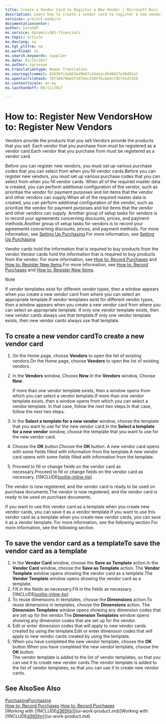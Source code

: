 ```yaml
---
title: Create a Vendor Card to Register a New Vendor | Microsoft Docs
description: Learn how to create a vendor card to register a new vendor or supplier.
services: project-madeira
documentationcenter: 
author: SorenGP
ms.service: dynamics365-financials
ms.topic: article
ms.devlang: na
ms.tgt_pltfrm: na
ms.workload: na
ms.search.keywords: supplier
ms.date: 03/29/2017
ms.author: sgroespe
ms.translationtype: Human Translation
ms.sourcegitcommit: 81636fc2e661bd9b07c54da1cd5d0d27e30d01a2
ms.openlocfilehash: 78710d796ed73d7b4c2505f6cbb8c7d5f41d7320
ms.contentlocale: en-au
ms.lasthandoff: 09/11/2017

---
```

# <a name="how-to-register-new-vendors"></a><span data-ttu-id="40dc5-103">How to: Register New Vendors</span><span class="sxs-lookup"><span data-stu-id="40dc5-103">How to: Register New Vendors</span></span>
<span data-ttu-id="40dc5-104">Vendors provide the products that you sell.</span><span class="sxs-lookup"><span data-stu-id="40dc5-104">Vendors provide the products that you sell.</span></span> <span data-ttu-id="40dc5-105">Each vendor that you purchase from must be registered as a vendor card.</span><span class="sxs-lookup"><span data-stu-id="40dc5-105">Each vendor that you purchase from must be registered as a vendor card.</span></span>

<span data-ttu-id="40dc5-106">Before you can register new vendors, you must set up various purchase codes that you can select from when you fill vendor cards.</span><span class="sxs-lookup"><span data-stu-id="40dc5-106">Before you can register new vendors, you must set up various purchase codes that you can select from when you fill vendor cards.</span></span> <span data-ttu-id="40dc5-107">When all of the required master data is created, you can perform additional configuration of the vendor, such as prioritise the vendor for payment purposes and list items that the vendor and other vendors can supply.</span><span class="sxs-lookup"><span data-stu-id="40dc5-107">When all of the required master data is created, you can perform additional configuration of the vendor, such as prioritize the vendor for payment purposes and list items that the vendor and other vendors can supply.</span></span> <span data-ttu-id="40dc5-108">Another group of setup tasks for vendors is to record your agreements concerning discounts, prices, and payment methods.</span><span class="sxs-lookup"><span data-stu-id="40dc5-108">Another group of setup tasks for vendors is to record your agreements concerning discounts, prices, and payment methods.</span></span> <span data-ttu-id="40dc5-109">For more information, see [Setting Up Purchasing](purchasing-setup-purchasing.md).</span><span class="sxs-lookup"><span data-stu-id="40dc5-109">For more information, see [Setting Up Purchasing](purchasing-setup-purchasing.md).</span></span>

<span data-ttu-id="40dc5-110">Vendor cards hold the information that is required to buy products from the vendor.</span><span class="sxs-lookup"><span data-stu-id="40dc5-110">Vendor cards hold the information that is required to buy products from the vendor.</span></span> <span data-ttu-id="40dc5-111">For more information, see [How to: Record Purchases](purchasing-how-record-purchases.md) and [How to: Register New Items](inventory-how-register-new-items.md).</span><span class="sxs-lookup"><span data-stu-id="40dc5-111">For more information, see [How to: Record Purchases](purchasing-how-record-purchases.md) and [How to: Register New Items](inventory-how-register-new-items.md).</span></span>

> [!NOTE]  
>   <span data-ttu-id="40dc5-112">If vendor templates exist for different vendor types, then a window appears when you create a new vendor card from where you can select an appropriate template.</span><span class="sxs-lookup"><span data-stu-id="40dc5-112">If vendor templates exist for different vendor types, then a window appears when you create a new vendor card from where you can select an appropriate template.</span></span> <span data-ttu-id="40dc5-113">If only one vendor template exists, then new vendor cards always use that template.</span><span class="sxs-lookup"><span data-stu-id="40dc5-113">If only one vendor template exists, then new vendor cards always use that template.</span></span>

## <a name="to-create-a-new-vendor-card"></a><span data-ttu-id="40dc5-114">To create a new vendor card</span><span class="sxs-lookup"><span data-stu-id="40dc5-114">To create a new vendor card</span></span>
1. <span data-ttu-id="40dc5-115">On the Home page, choose **Vendors** to open the list of existing vendors.</span><span class="sxs-lookup"><span data-stu-id="40dc5-115">On the Home page, choose **Vendors** to open the list of existing vendors.</span></span>  
2. <span data-ttu-id="40dc5-116">In the **Vendors** window, Choose **New**.</span><span class="sxs-lookup"><span data-stu-id="40dc5-116">In the **Vendors** window, Choose **New**.</span></span>

    <span data-ttu-id="40dc5-117">If more than one vendor template exists, then a window opens from which you can select a vendor template.</span><span class="sxs-lookup"><span data-stu-id="40dc5-117">If more than one vendor template exists, then a window opens from which you can select a vendor template.</span></span> <span data-ttu-id="40dc5-118">In that case, follow the next two steps.</span><span class="sxs-lookup"><span data-stu-id="40dc5-118">In that case, follow the next two steps.</span></span>
3. <span data-ttu-id="40dc5-119">In the **Select a template for a new vendor** window, choose the template that you want to use for the new vendor card.</span><span class="sxs-lookup"><span data-stu-id="40dc5-119">In the **Select a template for a new vendor** window, choose the template that you want to use for the new vendor card.</span></span>
4. <span data-ttu-id="40dc5-120">Choose the **OK** button.</span><span class="sxs-lookup"><span data-stu-id="40dc5-120">Choose the **OK** button.</span></span> <span data-ttu-id="40dc5-121">A new vendor card opens with some fields filled with information from the template.</span><span class="sxs-lookup"><span data-stu-id="40dc5-121">A new vendor card opens with some fields filled with information from the template.</span></span>
5. <span data-ttu-id="40dc5-122">Proceed to fill or change fields on the vendor card as necessary.</span><span class="sxs-lookup"><span data-stu-id="40dc5-122">Proceed to fill or change fields on the vendor card as necessary.</span></span> [!INCLUDE[tooltip-inline-tip](includes/tooltip-inline-tip_md.md)]

<span data-ttu-id="40dc5-123">The vendor is now registered, and the vendor card is ready to be used on purchase documents.</span><span class="sxs-lookup"><span data-stu-id="40dc5-123">The vendor is now registered, and the vendor card is ready to be used on purchase documents.</span></span>

<span data-ttu-id="40dc5-124">If you want to use this vendor card as a template when you create new vendor cards, you can save it as a vendor template.</span><span class="sxs-lookup"><span data-stu-id="40dc5-124">If you want to use this vendor card as a template when you create new vendor cards, you can save it as a vendor template.</span></span> <span data-ttu-id="40dc5-125">For more information, see the following section.</span><span class="sxs-lookup"><span data-stu-id="40dc5-125">For more information, see the following section.</span></span>

## <a name="to-save-the-vendor-card-as-a-template"></a><span data-ttu-id="40dc5-126">To save the vendor card as a template</span><span class="sxs-lookup"><span data-stu-id="40dc5-126">To save the vendor card as a template</span></span>
1. <span data-ttu-id="40dc5-127">In the **Vendor Card** window, choose the **Save as Template** action.</span><span class="sxs-lookup"><span data-stu-id="40dc5-127">In the **Vendor Card** window, choose the **Save as Template** action.</span></span> <span data-ttu-id="40dc5-128">The **Vendor Template** window opens showing the vendor card as a template.</span><span class="sxs-lookup"><span data-stu-id="40dc5-128">The **Vendor Template** window opens showing the vendor card as a template.</span></span>
2. <span data-ttu-id="40dc5-129">Fill in the fields as necessary.</span><span class="sxs-lookup"><span data-stu-id="40dc5-129">Fill in the fields as necessary.</span></span> [!INCLUDE[tooltip-inline-tip](includes/tooltip-inline-tip_md.md)]
3. <span data-ttu-id="40dc5-130">To reuse dimensions in templates, choose the **Dimensions** action.</span><span class="sxs-lookup"><span data-stu-id="40dc5-130">To reuse dimensions in templates, choose the **Dimensions** action.</span></span> <span data-ttu-id="40dc5-131">The **Dimension Templates** window opens showing any dimension codes that are set up for the vendor.</span><span class="sxs-lookup"><span data-stu-id="40dc5-131">The **Dimension Templates** window opens showing any dimension codes that are set up for the vendor.</span></span>
4. <span data-ttu-id="40dc5-132">Edit or enter dimension codes that will apply to new vendor cards created by using the template.</span><span class="sxs-lookup"><span data-stu-id="40dc5-132">Edit or enter dimension codes that will apply to new vendor cards created by using the template.</span></span>
5. <span data-ttu-id="40dc5-133">When you have completed the new vendor template, choose the **OK** button.</span><span class="sxs-lookup"><span data-stu-id="40dc5-133">When you have completed the new vendor template, choose the **OK** button.</span></span>  
   <span data-ttu-id="40dc5-134">The vendor template is added to the list of vendor templates, so that you can use it to create new vendor cards.</span><span class="sxs-lookup"><span data-stu-id="40dc5-134">The vendor template is added to the list of vendor templates, so that you can use it to create new vendor cards.</span></span>

## <a name="see-also"></a><span data-ttu-id="40dc5-135">See Also</span><span class="sxs-lookup"><span data-stu-id="40dc5-135">See Also</span></span>
[<span data-ttu-id="40dc5-136">Purchasing</span><span class="sxs-lookup"><span data-stu-id="40dc5-136">Purchasing</span></span>](purchasing-manage-purchasing.md)  
<span data-ttu-id="40dc5-137">[How to: Record Purchases](purchasing-how-record-purchases.md) </span><span class="sxs-lookup"><span data-stu-id="40dc5-137">[How to: Record Purchases](purchasing-how-record-purchases.md) </span></span>  
<span data-ttu-id="40dc5-138">[Working with [!INCLUDE[d365fin](includes/d365fin_md.md)]](ui-work-product.md)</span><span class="sxs-lookup"><span data-stu-id="40dc5-138">[Working with [!INCLUDE[d365fin](includes/d365fin_md.md)]](ui-work-product.md)</span></span>  

